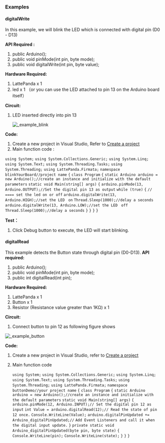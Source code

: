 ### Examples

#### digitalWrite

In this example, we will blink the LED which is connected with digital pin (D0 - D13)

**API Required :**

1. public Arduino();
2. public void pinMode(int pin, byte mode);
3. public void digitalWrite(int pin, byte value);

**Hardware Required:**

1. LattePanda x 1
2. led x 1 （or you can use the LED attached to pin 13 on the Arduino board itself）

**Circuit:**

1. LED inserted directly into pin 13

   ![_example_blink](http://www.lattepanda.com/wp-content/uploads/2016/02/example_blink.png)

**Code:**

1. Create a new project in Visual Studio, Refer to [Create a project](http://www.lattepanda.com/docs/#BlinkyourBoard)
2. Main function code :

`using System;`
`using System.Collections.Generic;`
`using System.Linq;`
`using System.Text;`
`using System.Threading.Tasks;`
`using System.Threading;`
`using LattePanda.Firmata;`
`namespace blinkYourBoard//project name`
`{`
`class Program`
`{`
`static Arduino arduino = new Arduino();//create an instance and initialize with the default parameters`
`static void Main(string[] args)`
`{`
`arduino.pinMode(13, Arduino.OUTPUT);//Set the digital pin 13 as output`
`while (true)`
`{`
`// ==== set the led on or off`
`arduino.digitalWrite(13, Arduino.HIGH);//set the LED　on`
`Thread.Sleep(1000);//delay a seconds`
`arduino.digitalWrite(13, Arduino.LOW);//set the LED　off`
`Thread.Sleep(1000);//delay a seconds`
`}`
`}`
`}`
`}`

**Test：**

1. Click Debug button to execute, the LED will start blinking.


#### digitalRead

This example detects the Button state through digital pin (D0-D13). **API required:**

1. public Arduino();
2. public void pinMode(int pin, byte mode);
3. public int digitalRead(int pin);

**Hardware Required:**

1. LattePanda x 1
2. Button x 1
3. Resistor (Resistance value greater than 1KΩ) x 1

**Circuit:**

1. Connect button to pin 12 as following figure shows

![_example_button](http://www.lattepanda.com/wp-content/uploads/2016/02/example_button.png)

**Code:**

1. Create a new project in Visual Studio, refer to [Create a project](http://www.lattepanda.com/docs/#BlinkyourBoard)

2. Main function code

   `using System;`
   `using System.Collections.Generic;`
   `using System.Linq;`
   `using System.Text;`
   `using System.Threading.Tasks;`
   `using System.Threading;`
   `using LattePanda.Firmata;`
   `namespace buttonDemo//your project name`
   `{`
   `class Program`
   `{`
   `static Arduino arduino = new Arduino();//create an instance and initialize with the default parameters`
   `static void Main(string[] args)`
   `{`
   `arduino.pinMode(12, Arduino.INPUT);// Set the digital pin 12 as input`
   `int Value = arduino.digitalRead(12);// Read the state of pin 12 once.`
   `Console.WriteLine(Value);`
   `arduino.digitalPinUpdated += Arduino_digitalPinUpdated;//`
   `Add Event Listeners and call it when the digital input update.`
   `}`
   `private static void Arduino_digitalPinUpdated(byte pin, byte state)`
   `{`
   `Console.WriteLine(pin);`
   `Console.WriteLine(state);`
   `}`
   `}`
   `}`

